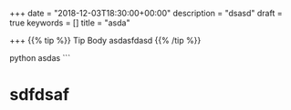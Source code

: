 +++
date = "2018-12-03T18:30:00+00:00"
description = "dsasd"
draft = true
keywords = []
title = "asda"

+++
{{% tip %}} Tip Body asdasfdasd {{% /tip %}}


python
asdas
\`\`\`

# sdfdsaf